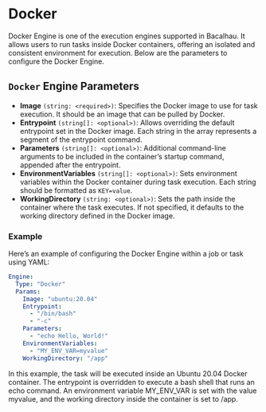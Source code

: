 # Docker

Docker Engine is one of the execution engines supported in Bacalhau. It allows users to run tasks inside Docker containers, offering an isolated and consistent environment for execution. Below are the parameters to configure the Docker Engine.

## `Docker` Engine Parameters

* **Image** `(string: <required>)`: Specifies the Docker image to use for task execution. It should be an image that can be pulled by Docker.
* **Entrypoint** `(string[]: <optional>)`: Allows overriding the default entrypoint set in the Docker image. Each string in the array represents a segment of the entrypoint command.
* **Parameters** `(string[]: <optional>)`: Additional command-line arguments to be included in the container’s startup command, appended after the entrypoint.
* **EnvironmentVariables** `(string[]: <optional>)`: Sets environment variables within the Docker container during task execution. Each string should be formatted as `KEY=value`.
* **WorkingDirectory** `(string: <optional>)`: Sets the path inside the container where the task executes. If not specified, it defaults to the working directory defined in the Docker image.

### Example

Here’s an example of configuring the Docker Engine within a job or task using YAML:

```yaml
Engine:
  Type: "Docker"
  Params:
    Image: "ubuntu:20.04"
    Entrypoint:
      - "/bin/bash"
      - "-c"
    Parameters:
      - "echo Hello, World!"
    EnvironmentVariables:
      - "MY_ENV_VAR=myvalue"
    WorkingDirectory: "/app"
```

In this example, the task will be executed inside an Ubuntu 20.04 Docker container. The entrypoint is overridden to execute a bash shell that runs an echo command. An environment variable MY\_ENV\_VAR is set with the value myvalue, and the working directory inside the container is set to /app.
